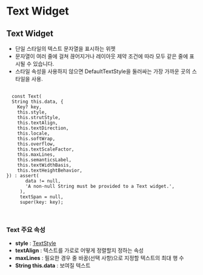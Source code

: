 # Text Widget

## Text Widget
  - 단일 스타일의 텍스트 문자열을 표시하는 위젯
  - 문자열이 여러 줄에 걸쳐 끊어지거나 레이아웃 제약 조건에 따라 모두 같은 줄에 표시될 수 있습니다.
  - 스타일 속성을 사용하지 않으면 DefaultTextStyle을 둘러싸는 가장 가까운 곳의 스타일을 사용.
  
  <pre>
  <code>
  const Text(
  String this.data, {
    Key? key,
    this.style,
    this.strutStyle,
    this.textAlign,
    this.textDirection,
    this.locale,
    this.softWrap,
    this.overflow,
    this.textScaleFactor,
    this.maxLines,
    this.semanticsLabel,
    this.textWidthBasis,
    this.textHeightBehavior,
}) : assert(
       data != null,
       'A non-null String must be provided to a Text widget.',
     ),
     textSpan = null,
     super(key: key);
  </code>
  </pre>
  
  
### Text 주요 속성
  - **style** : <a href='https://api.flutter.dev/flutter/painting/TextStyle-class.html'>TextStyle</a>
  - **textAlign** : 텍스트를 가로로 어떻게 정렬할지 정하는 속성
  - **maxLines** : 필요한 경우 줄 바꿈(선택 사항)으로 지정할 텍스트의 최대 행 수
  - **String this.data** : 보여질 텍스트
